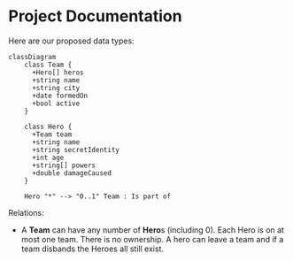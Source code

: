 # Project Documentation

Here are our proposed data types:

```mermaid
classDiagram
    class Team {
      +Hero[] heros
      +string name
      +string city
      +date formedOn
      +bool active
    }

    class Hero {
      +Team team
      +string name
      +string secretIdentity
      +int age
      +string[] powers
      +double damageCaused
    }

    Hero "*" --> "0..1" Team : Is part of
```

Relations:

* A **Team** can have any number of **Hero**s (including 0). Each Hero is on at most one team. There is no ownership.
  A hero can leave a team and if a team disbands the Heroes all still exist.

